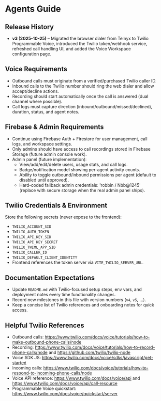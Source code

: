 # Agents Guide

## Release History
- **v3 (2025-10-25)** – Migrated the browser dialer from Telnyx to Twilio Programmable Voice, introduced the Twilio token/webhook service, refreshed call handling UI, and added the Voice Workspace configuration page.

## Voice Requirements
- Outbound calls must originate from a verified/purchased Twilio caller ID.
- Inbound calls to the Twilio number should ring the web dialer and allow accept/decline actions.
- Recording should start automatically once the call is answered (dual channel where possible).
- Call logs must capture direction (inbound/outbound/missed/declined), duration, status, and agent notes.

## Firebase & Admin Requirements
- Continue using Firebase Auth + Firestore for user management, call logs, and workspace settings.
- Only admins should have access to call recordings stored in Firebase Storage (future admin console work).
- Admin panel (future implementation):
  - View/add/edit/delete users, usage stats, and call logs.
  - Badge/notification model showing per-agent activity counts.
  - Ability to toggle outbound/inbound permissions per agent (default to disabled until approved).
  - Hard-coded fallback admin credentials: 'robbin / Nbb@1245' (replace with secure storage when the real admin panel ships).

## Twilio Credentials & Environment
Store the following secrets (never expose to the frontend):
- `TWILIO_ACCOUNT_SID`
- `TWILIO_AUTH_TOKEN`
- `TWILIO_API_KEY_SID`
- `TWILIO_API_KEY_SECRET`
- `TWILIO_TWIML_APP_SID`
- `TWILIO_CALLER_ID`
- `TWILIO_DEFAULT_CLIENT_IDENTITY`
- Frontend references the token server via `VITE_TWILIO_SERVER_URL`.

## Documentation Expectations
- Update `README.md` with Twilio-focused setup steps, env vars, and deployment notes every time functionality changes.
- Record new milestones in this file with version numbers (`v4`, `v5`, ...).
- Keep a concise list of Twilio references and onboarding notes for quick access.

## Helpful Twilio References
- Outbound calls: https://www.twilio.com/docs/voice/tutorials/how-to-make-outbound-phone-calls/node
- Recording: https://www.twilio.com/docs/voice/tutorials/how-to-record-phone-calls/node and https://github.com/twilio/twilio-node
- Voice SDK JS: https://www.twilio.com/docs/voice/sdks/javascript/get-started
- Incoming calls: https://www.twilio.com/docs/voice/tutorials/how-to-respond-to-incoming-phone-calls/node
- Voice API reference: https://www.twilio.com/docs/voice/api and https://www.twilio.com/docs/voice/api/call-resource
- Programmable Voice quickstart: https://www.twilio.com/docs/voice/quickstart/server
